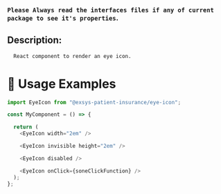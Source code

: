 ### `Please Always read the interfaces files if any of current package to see it's properties`.

## Description:

```sh
  React component to render an eye icon.
```

# 🔨 Usage Examples

```typescript
import EyeIcon from "@exsys-patient-insurance/eye-icon";

const MyComponent = () => {

  return (
    <EyeIcon width="2em" />

    <EyeIcon invisible height="2em" />

    <EyeIcon disabled />

    <EyeIcon onClick={soneClickFunction} />
  );
};
```
